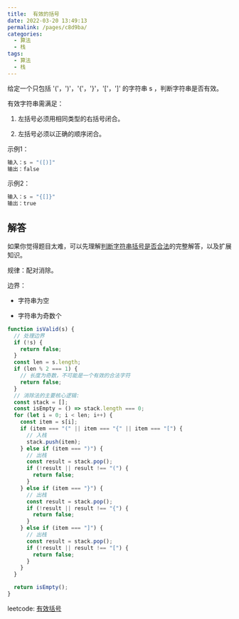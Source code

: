 ```yaml
---
title:  有效的括号
date: 2022-03-20 13:49:13
permalink: /pages/c8d9ba/
categories:
  - 算法
  - 栈
tags:
  - 算法
  - 栈
---
```


给定一个只包括 '('，')'，'{'，'}'，'['，']' 的字符串 s ，判断字符串是否有效。

有效字符串需满足：

1. 左括号必须用相同类型的右括号闭合。

2. 左括号必须以正确的顺序闭合。

示例1：

```js
输入：s = "([)]"
输出：false
```

示例2：
```js
输入：s = "{[]}"
输出：true
```
## 解答

如果你觉得题目太难，可以先理解[判断字符串括号是否合法](1.判断字符串括号是否合法.md)的完整解答，以及扩展知识。

规律：配对消除。

边界：

- 字符串为空

- 字符串为奇数个

```js
function isValid(s) {
  // 处理边界
  if (!s) {
    return false;
  }
  const len = s.length;
  if (len % 2 === 1) {
    // 长度为奇数，不可能是一个有效的合法字符
    return false;
  }
  // 消除法的主要核心逻辑:
  const stack = [];
  const isEmpty = () => stack.length === 0;
  for (let i = 0; i < len; i++) {
    const item = s[i];
    if (item === "(" || item === "{" || item === "[") {
      // 入栈
      stack.push(item);
    } else if (item === ")") {
      // 出栈
      const result = stack.pop();
      if (!result || result !== "(") {
        return false;
      }
    } else if (item === "}") {
      // 出栈
      const result = stack.pop();
      if (!result || result !== "{") {
        return false;
      }
    } else if (item === "]") {
      // 出栈
      const result = stack.pop();
      if (!result || result !== "[") {
        return false;
      }
    }
  }

  return isEmpty();
}
```

leetcode: [有效括号](https://leetcode-cn.com/problems/valid-parentheses/)